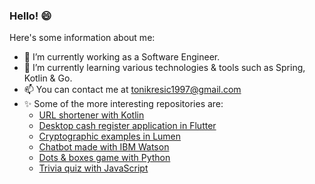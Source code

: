 ### Hello! 😄

Here's some information about me:

- 🔭 I’m currently working as a Software Engineer.
- 🌱 I’m currently learning various technologies & tools such as Spring, Kotlin & Go.
- 📫 You can contact me at tonikresic1997@gmail.com
- ✨ Some of the more interesting repositories are:
  - [URL shortener with Kotlin](https://github.com/tkresic/url_shortener)
  - [Desktop cash register application in Flutter](https://github.com/tkresic/app)
  - [Cryptographic examples in Lumen](https://github.com/tkresic/crypto-examples)
  - [Chatbot made with IBM Watson](https://github.com/tkresic/chatbot)
  - [Dots & boxes game with Python](https://github.com/tkresic/dots-and-boxes)
  - [Trivia quiz with JavaScript](https://github.com/tkresic/trivia-quiz)
